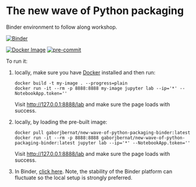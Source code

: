 # The new wave of Python packaging

Binder environment to follow along workshop.

[![Binder](https://mybinder.org/badge_logo.svg)](https://mybinder.org/v2/gh/gaborbernat/new-wave-of-python-packaging-binder/HEAD)

[![Docker Image](https://github.com/gaborbernat/new-wave-of-python-packaging-binder/actions/workflows/docker-image.yaml/badge.svg)](https://github.com/gaborbernat/new-wave-of-python-packaging-binder/actions/workflows/docker-image.yaml)
[![pre-commit](https://github.com/gaborbernat/new-wave-of-python-packaging-binder/actions/workflows/pre-commit.yaml/badge.svg)](https://github.com/gaborbernat/new-wave-of-python-packaging-binder/actions/workflows/pre-commit.yaml)

To run it:

1. locally, make sure you have [Docker](https://www.docker.com) installed and then run:

   ```shell
   docker build -t my-image . --progress=plain
   docker run -it --rm -p 8888:8888 my-image jupyter lab --ip='*' --NotebookApp.token=''
   ```

   Visit http://127.0.0.1:8888/lab and make sure the page loads with success.

2. locally, by loading the pre-built image:

   ```
   docker pull gaborjbernat/new-wave-of-python-packaging-binder:latest
   docker run -it --rm -p 8888:8888 gaborjbernat/new-wave-of-python-packaging-binder:latest jupyter lab --ip='*' --NotebookApp.token=''
   ```

   Visit http://127.0.0.1:8888/lab and make sure the page loads with success.

3. In Binder, [click here](https://mybinder.org/v2/gh/gaborbernat/new-wave-of-python-packaging-binder/HEAD). Note, the
   stability of the Binder platform can fluctuate so the local setup is strongly preferred.
